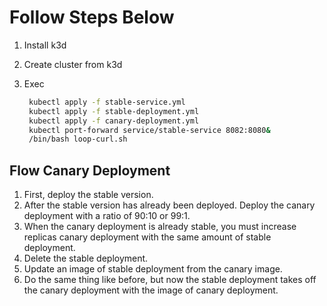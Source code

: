# Follow Steps Below

1. Install k3d
2. Create cluster from k3d
3. Exec

   ```bash
    kubectl apply -f stable-service.yml
    kubectl apply -f stable-deployment.yml
    kubectl apply -f canary-deployment.yml
    kubectl port-forward service/stable-service 8082:8080&
    /bin/bash loop-curl.sh
   ```

## Flow Canary Deployment

1. First, deploy the stable version.
2. After the stable version has already been deployed. Deploy the canary deployment with a ratio of 90:10 or 99:1.
3. When the canary deployment is already stable, you must increase replicas canary deployment with the same amount of stable deployment.
4. Delete the stable deployment.
5. Update an image of stable deployment from the canary image.
6. Do the same thing like before, but now the stable deployment takes off the canary deployment with the image of canary deployment.

